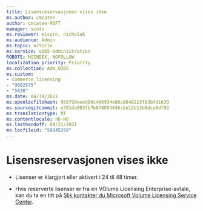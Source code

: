 ```yaml
---
title: Lisensreservasjonen vises ikke
ms.author: cmcatee
author: cmcatee-MSFT
manager: scotv
ms.reviewer: micurn, nicholak
ms.audience: Admin
ms.topic: article
ms.service: o365-administration
ROBOTS: NOINDEX, NOFOLLOW
localization_priority: Priority
ms.collection: Adm_O365
ms.custom:
- commerce_licensing
- "9002575"
- "5030"
ms.date: 04/14/2021
ms.openlocfilehash: 958799eeed06c466934e80c8648223f83bfd1630
ms.sourcegitcommit: e781da003fb7b878854846cbe12b13b9dca8df92
ms.translationtype: MT
ms.contentlocale: nb-NO
ms.lasthandoff: 08/31/2021
ms.locfileid: "58845259"
---
```

# <a name="license-reservation-does-not-show"></a>Lisensreservasjonen vises ikke

- Lisenser er klargjort eller aktivert i 24 til 48 timer.

- Hvis reserverte lisenser er fra en VOlume Licensing Enterprise-avtale, kan du ta en titt på [Slik kontakter du Microsoft Volume Licensing Service Center](https://support.microsoft.com/help/4471406/how-to-contact-the-microsoft-volume-licensing-service-center).
